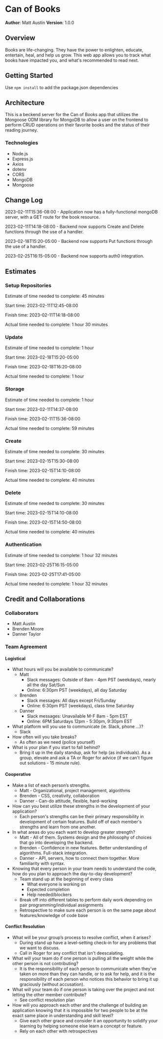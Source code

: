 # Can of Books

**Author**: Matt Austin
**Version**: 1.0.0

## Overview

Books are life-changing. They have the power to enlighten, educate, entertain, heal, and help us grow. This web app allows you to track what books have impacted you, and what's recommended to read next.

## Getting Started

Use `npm install` to add the package.json dependencies

## Architecture

This is a beckend server for the Can of Books app that utilizes the Mongoose ODM library for MongoDB to allow a user on the frontend to perform CRUD operations on their favorite books and the status of their reading journey.

### Technologies

- Node.js
- Express.js
- Axios
- dotenv
- CORS
- MongoDB
- Mongoose

## Change Log

2023-02-11T15:36-08:00 - Application now has a fully-functional mongoDB server, with a GET route for the book resource.

2023-02-11T14:18-08:00 - Backend now supports Create and Delete functions through the use of a handler.

2023-02-18T15:20-05:00 - Backend now supports Put functions through the use of a handler.

2023-02-25T16:15-05:00 - Backend now supports auth0 integration.

## Estimates

### Setup Repositories

Estimate of time needed to complete: 45 minutes

Start time: 2023-02-11T12:45-08:00

Finish time: 2023-02-11T14:18-08:00

Actual time needed to complete: 1 hour 30 minutes

### Update

Estimate of time needed to complete: 1 hour

Start time: 2023-02-18T15:20-05:00

Finish time: 2023-02-18T16:20-08:00

Actual time needed to complete: 1 hour

### Storage

Estimate of time needed to complete: 1 hour

Start time: 2023-02-11T14:37-08:00

Finish time: 2023-02-11T15:36-08:00

Actual time needed to complete: 59 minutes

### Create

Estimate of time needed to complete: 30 minutes

Start time: 2023-02-15T15:30-08:00

Finish time: 2023-02-15T14:10-08:00

Actual time needed to complete: 40 minutes

### Delete

Estimate of time needed to complete: 30 minutes

Start time: 2023-02-15T14:10-08:00

Finish time: 2023-02-15T14:50-08:00

Actual time needed to complete: 40 minutes

### Authentication

Estimate of time needed to complete: 1 hour 32 minutes

Start time: 2023-02-25T16:15-05:00

Finish time: 2023-02-25T17:41-05:00

Actual time needed to complete: 1 hour 32 minutes

## Credit and Collaborations

### Collaborators

- Matt Austin
- Brenden Moore
- Danner Taylor

### Team Agreement

#### Logistical

- What hours will you be available to communicate?
  - Matt
    - Slack messages: Outside of 8am - 4pm PST (weekdays), nearly all the day Sat/Sun
    - Online: 6:30pm PST (weekdays), all day Saturday
  - Brenden
    - Slack messages: All days except Fri/Sunday
    - Online: 6:30pm PST (weekdays), class time Saturday
  - Danner
    - Slack messages: Unavailable M-F 8am - 5pm EST
    - Online: 6PM Saturdays 12pm - 5:30pm, 9:30pm EST
- What platform will you use to communicate (ie. Slack, phone …)?
  - Slack
- How often will you take breaks?
  - As often as we need (police yourself)
- What is your plan if you start to fall behind?
  - Bring it up in the daily standup, ask for help (as individuals). As a group, elevate and ask a TA or Roger for advice (if we can't figure out solutions - 15 minute rule).

#### Cooperative

- Make a list of each person’s strengths.
  - Matt - Organizational, project management, algorithms
  - Brenden - CSS, creativity, collaboration
  - Danner - Can-do attitude, flexible, hard-working
- How can you best utilize these strengths in the development of your application?
  - Each person's strengths can be their primary responsibility in development of certain features. Build off of each member's strengths and learn from one another.
- In what areas do you each want to develop greater strength?
  - Matt - All of them. Systems design and the philosophy of choices that go into developing the backend.
  - Brenden - Confidence in new features. Better understanding of algorithms. Full-stack integration.
  - Danner - API, servers, how to connect them together. More familiarity with syntax.
- Knowing that every person in your team needs to understand the code, how do you plan to approach the day-to-day development?
  - Team stand up at the beginning of every class
    - What everyone is working on
    - Expected completion
    - Help needed/blockers
  - Break off into different tables to perform daily work depending on pair programming/individual assignments
  - Retrospective to make sure each person is on the same page about features/knowledge of code base

#### Conflict Resolution

- What will be your group’s process to resolve conflict, when it arises?
  - During stand up have a level-setting check-in for any problems that we want to discuss.
  - Call in Roger for any conflict that isn't deescalating.
- What will your team do if one person is pulling all the weight while the other person is not contributing?
  - It is the responsibility of each person to communicate when they've taken on more than they can handle, or to ask for help, and it is the responsibility of each person who notices this behavior to bring it up graciously (without accusation).
- What will your team do if one person is taking over the project and not letting the other member contribute?
  - See conflict resolution plan
- How will you approach each other and the challenge of building an application knowing that it is impossible for two people to be at the exact same place in understanding and skill level?
  - Give each other grace and consider it an opportunity to solidify your learning by helping someone else learn a concept or feature.
  - Rely on each other with retrospectives
